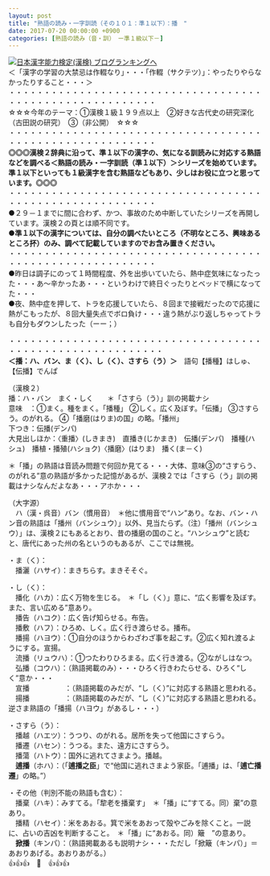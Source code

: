 ```yaml
---
layout: post
title: "熟語の読み・一字訓読（その１０１：準１以下）：播　"
date: 2017-07-20 00:00:00 +0900
categories: [熟語の読み（音・訓）　ー準１級以下－]
---
```


[![](/syuusyuu9701/assets/images/熟語の読み・一字訓読（その１０１：準１以下）：播--br_c_3028_1.gif)](http://blog.with2.net/link.php?1659096:3028 "日本漢字能力検定(漢検) ブログランキングへ")[日本漢字能力検定(漢検) ブログランキングへ](http://blog.with2.net/link.php?1659096:3028)  
＜「漢字の学習の大禁忌は作輟なり」・・・「作輟（サクテツ）」：やったりやらなかったりすること・・・＞  
・・・・・・・・・・・・・・・・・・・・・・・・・・・・・・・・・・・・・・・・・・・・・・・・・・・・・・・・・  
☆☆☆今年のテーマ：①漢検１級１９９点以上　②好きな古代史の研究深化（古田説の研究）　③（非公開）　☆☆☆　　  
・・・・・・・・・・・・・・・・・・・・・・・・・・・・・・・・・・・・・・・・・・・・・・・・・・・・・・・・・  
**◎◎◎漢検２辞典に沿って、準１以下の漢字の、気になる訓読みに対応する熟語などを調べる＜熟語の読み・一字訓読（準１以下）＞シリーズを始めています。準１以下といっても１級漢字を含む熟語などもあり、少しはお役に立つと思っています。◎◎◎**  
・・・・・・・・・・・・・・・・・・・・・・・・・・・・・・・・・・・・・・・・・・・・・・・・・・・・・・・・・  
●２９－１までに間に合わず、かつ、事故のため中断していたシリーズを再開しています。漢検２の頁とは順不同です。  
**●準１以下の漢字については、自分の調べたいところ（不明なところ、興味あるところ抔）のみ、調べて記載していますのでお含み置きください。**  
・・・・・・・・・・・・・・・・・・・・・・・・・・・・・・・・・・・・・・・・・・・・・・・・・・・・・・・・・  
●昨日は調子にのって１時間程度、外を出歩いていたら、熱中症気味になったった・・・あ～辛かったあ・・・というわけで終日ぐったりとベッドで横になってた・・・  
●夜、熱中症を押して、トラを応援していたら、８回まで接戦だったので応援に熱がこもったが、８回大量失点でボロ負け・・・違う熱がぶり返しちゃってトラも自分もダウンしたった（ーー；）  
  
・・・・・・・・・・・・・・・・・・・・・・・・・・・・・・・・・・・・・・・・・・・・・・・・・・・・・・・・・・  
**＜播：ハ、バン、ま（く）、し（く）、さすら（う）＞**　語句【播種】はしゅ、【伝播】でんぱ  
  
（漢検２）  
播：ハ・バン　まく・しく　　＊「さすら（う）」訓の掲載ナシ  
意味　：①まく。種をまく。「播種」 ②しく。広く及ぼす。「伝播」 ③さすらう。のがれる。 ④「播磨(はりま)の国」の略。「播州」  
下つき：伝播(デンパ)  
大見出しほか：〈重播〉(しきまき)　直播き(じかまき)　伝播(デンパ)　播種(ハシュ)　播植・播殖(ハショク)〈播磨〉(はりま)　播く(ま－く)  
  
＊「播」の熟語は音読み問題で何回か見てる・・・大体、意味③の“さすらう、のがれる”意の熟語が多かった記憶があるが、漢検２では「さすら（う」訓の掲載はナシなんだよなあ・・・アホか・・・  
  
（大字源）  
　ハ（漢・呉音）バン（慣用音）　＊他に慣用音で“ハン”あり。なお、バン・ハン音の熟語は「播州（バンシュウ）」以外、見当たらず。（注）「播州（バンシュウ）」は、漢検２にもあるとおり、昔の播磨の国のこと。“ハンシュウ”と読むと、唐代にあった州の名というのもあるが、ここでは無視。  
  
・ま（く）：  
　播灑（ハサイ）：まきちらす。まきそそぐ。  
  
・し（く）：  
　播化（ハカ）：広く万物を生じる。　＊「し（く）」意に、“広く影響を及ぼす。また、言い広める”意あり。  
　播告（ハコク）：広く告げ知らせる。布告。  
　播敷（ハフ）：ひろめ、しく。広く行き渡らせる。播布。  
　播揚（ハヨウ）：①自分のほうからわざわざ事を起こす。②広く知れ渡るようにする。宣揚。  
　流播（リュウハ）：①つたわりひろまる。広く行き渡る。②ながしはなつ。  
　弘播（コウハ）：（熟語掲載のみ）・・・ひろく行きわたらせる、ひろく“しく”意か・・・  
　宣播　　　　　：（熟語掲載のみだが、“し（く）”に対応する熟語と思われる。  
　揚播　　　　　：（熟語掲載のみだが、“し（く）”に対応する熟語と思われる。逆さま熟語の「播揚（ハヨウ」があるし・・・）  
  
・さすら（う）：  
　播越（ハエツ）：うつり、のがれる。居所を失って他国にさすらう。  
　播遷（ハセン）：うつる。また、遠方にさすらう。  
　播蕩（ハトウ）：国外に逃れてさまよう。播越。  
　**逋播**（ホハ）：（「**逋播之臣**」で“他国に逃れさまよう家臣。「逋播」は、「**逋亡播遷**」の略。”）  
  
・その他（判別不能の熟語も含む）：  
　播棄（ハキ）：みすてる。「犂老を播棄す」　＊「播」に“すてる。同）棄”の意あり。  
　播精（ハセイ）：米をあおる。箕で米をあおって殻やごみを除くこと。一説に、占いの吉凶を判断すること。　＊「播」に“あおる。同）簸　”の意あり。  
　**掀播**（キンパ）：（熟語掲載あるも説明ナシ・・・ただし「掀簸（キンパ）」＝あおりあげる。あおりあがる。）  
👍👍👍　🐔　👍👍👍  